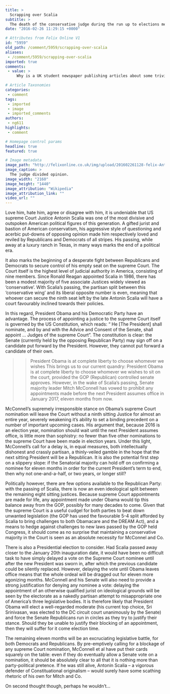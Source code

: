 ```yaml
---
title: >
  Scrapping over Scalia
subtitle: >
  The death of the conservative judge during the run up to elections means the seat could reain empty for eleven months
date: "2016-02-26 11:29:15 +0000"

# Attributes from Felix Online V1
id: "5959"
old_path: /comment/5959/scrapping-over-scalia
aliases:
 - /comment/5959/scrapping-over-scalia
imported: true
comments:
 - value: >
     Why is a UK student newspaper publishing articles about some trivia of US politics? This couldn't be less relevant.,Much thanks! This is definitely an remarkable webpage!| <br>nba 2k16 my account expired ps4 http://christinegemma.qsite.dk/177212/Blog,I was just looking at your Scrapping over Scalia - Comment - Felix Online website and see that your website has the potential to become very popular. I just want to tell you, In case you didn't already know... There is a website service which already has more than 16 million users, and the majority of the users are interested in topics like yours. By getting your website on this service you have a chance to get your site more visitors than you can imagine. It is free to sign up and you can read more about it here: http://todochiapas.mx/C/3jq - Now, let me ask you... Do you need your site to be successful to maintain your way of life? Do you need targeted traffic who are interested in the services and products you offer? Are looking for exposure, to increase sales, a

# Article Taxonomies
categories:
 - comment
tags:
 - imported
 - image
 - imported_comments
authors:
 - ng611
highlights:
 - comment

# Homepage control params
headline: true
featured: true

# Image metadata
image_path: "http://felixonline.co.uk/img/upload/201602261128-felix-Antonin_Scalia_2010.jpg"
image_caption: >
  The judge divided opinion.
image_width: "2160"
image_height: "1440"
image_attribution: "Wikipedia"
image_attribution_link: ""
video_url: ""
---
```


Love him, hate him, agree or disagree with him, it is undeniable that US supreme Court Justice Antonin Scalia was one of the most divisive and outspoken American political figures of this generation. A gifted jurist and bastion of American conservatism, his aggressive style of questioning and acerbic put-downs of opposing opinion made him respectively loved and reviled by Republicans and Democrats of all stripes. His passing, while away at a luxury ranch in Texas, in many ways marks the end of a political era.

It also marks the beginning of a desperate fight between Republicans and Democrats to secure control of his empty seat on the supreme Court. The Court itself is the highest level of judicial authority in America, consisting of nine members. Since Ronald Reagan appointed Scalia in 1986, there has been a modest majority of five associate Justices widely viewed as ‘conservative’. With Scalia’s passing, the partisan split between this ‘conservative wing’ and its liberal opposite number is even, meaning that whoever can secure the ninth seat left by the late Antonin Scalia will have a court favourably inclined towards their policies.

In this regard, President Obama and his Democratic Party have an advantage. The process of appointing a justice to the supreme Court itself is governed by the US Constitution, which reads: “ He [The President] shall nominate, and by and with the Advice and Consent of the Senate, shall appoint ... Judges of the supreme Court”. The constitution is clear: the Senate (currently held by the opposing Republican Party) may sign off on a candidate put forward by the President. However, they cannot put forward a candidate of their own.
> > President Obama is at complete liberty to choose whomever we wishes
This brings us to our current quandry: President Obama is at complete liberty to choose whomever we wishes to sit on the court, provided the GOP (Republican) controlled senate approves. However, in the wake of Scalia’s passing, Senate majority leader Mitch McConnell has vowed to prohibit any appointments made before the next President assumes office in January 2017, eleven months from now.

McConnell’s supremely irresponsible stance on Obama’s supreme Court nomination will leave the Court without a ninth sitting Justice for almost an entire year, severely weakening it’s ability to set a binding precedent on a number of important upcoming cases. His argument that, because 2016 is an election year, nomination should wait until the next President assumes office, is little more than sophistry: no fewer than five other nominations to the supreme Court have been made in election years. Under this light, McConnell’s call for a delay is, in equal measures, both intellectually dishonest and crassly partisan, a thinly-veiled gamble in the hope that the next sitting President will be a Republican. It is also the potential first step on a slippery slope: if the Senatorial majority can hold off on confirming a nominee for eleven months in order for the current President’s term to end, then why not one-and-a-half, or two years, or longer still?

Politically however, there are few options available to the Republican Party: with the passing of Scalia, there is now an even ideological split between the remaining eight sitting justices. Because supreme Court appointments are made for life, any appointment made under Obama would tip this balance away from the GOP, possibly for many decades to come. Given that the supreme Court is a useful cudgel for both parties to beat down unwanted legislation (the GOP has used the favourable 5-4 split afforded by Scalia to bring challenges to both Obamacare and the DREAM Act), and a means to hedge against challenges to new laws passed by the GOP held Congress, it should come as no surprise that maintaining a conservative majority in the Court is seen as an absolute necessity for McConnel and Co.

There is also a Presidential election to consider. Had Scalia passed away closer to the January 20th inauguration date, it would have been no difficult task to have simply delayed a vote on the Supreme Court nominee until after the new President was sworn in, after which the previous candidate could be silently replaced. However, delaying the vote until Obama leaves office means that the whole ordeal will be dragged out for eleven more agonizing months. McConnell and his Senate will also need to provide a strong justification for denying any nominee a vote: delaying the appointment of an otherwise qualified jurist on ideological grounds will be seen by the electorate as a nakedly partisan attempt to misappropriate one of America’s three legislative bodies. It is therefore likely that President Obama will elect a well-regarded moderate (his current top choice, Sri Srinivasan, was elected to the DC circuit court unanimously by the Senate) and force the Senate Republicans run in circles as they try to justify their stance. Should they be unable to justify their blocking of an appointment, then they will suffer for it come election time.

The remaining eleven months will be an excruciating legislative battle, for both Democrats and Republicans. By pre-emptively calling for a blockage of any supreme Court nomination, McConnell et al have put their cards squarely on the table: even if they do eventually allow a Senate vote on a nomination, it should be absolutely clear to all that it is nothing more than party-political pretence. If he was still alive, Antonin Scalia – a vigorous defender of Constituational originalism – would surely have some scathing rhetoric of his own for Mitch and Co.

On second thought though, perhaps he wouldn’t...
